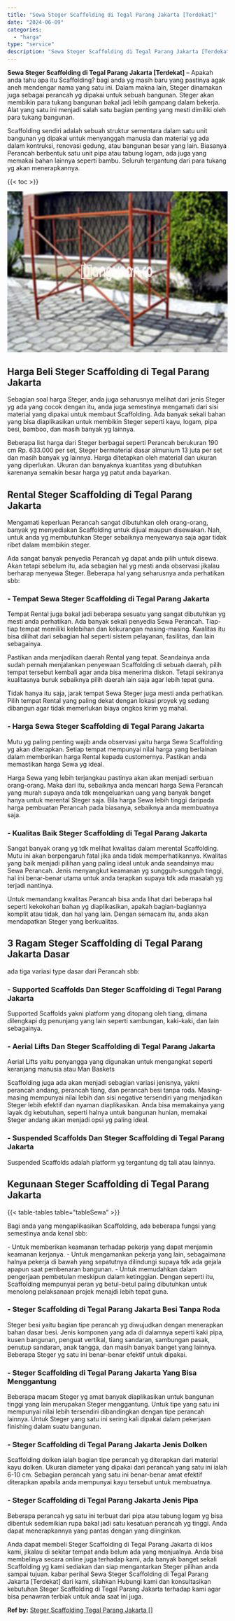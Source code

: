 ```yaml
---
title: "Sewa Steger Scaffolding di Tegal Parang Jakarta [Terdekat]"
date: "2024-06-09"
categories: 
  - "harga"
type: "service"
description: "Sewa Steger Scaffolding di Tegal Parang Jakarta [Terdekat]. Anda dapat membeli Steger Scaffolding di Tegal Parang Jakarta di kios kami, jikalau di sekitar te..."
---
```


**Sewa Steger Scaffolding di Tegal Parang Jakarta \[Terdekat\]** – Apakah anda tahu apa itu Scaffolding? bagi anda yg masih baru yang pastinya agak aneh mendengar nama yang satu ini. Dalam makna lain, Steger dinamakan juga sebagai perancah yg dipakai untuk sebuah bangunan. Steger akan membikin para tukang bangunan bakal jadi lebih gampang dalam bekerja. Alat yang satu ini menjadi salah satu bagian penting yang mesti dimiliki oleh para tukang bangunan.

Scaffolding sendiri adalah sebuah struktur sementara dalam satu unit bangunan yg dipakai untuk menyanggah manusia dan material yg ada dalam kontruksi, renovasi gedung, atau bangunan besar yang lain. Biasanya Perancah berbentuk satu unit pipa atau tabung logam, ada juga yang memakai bahan lainnya seperti bambu. Seluruh tergantung dari para tukang yg akan menerapkannya.

{{< toc >}}

![Sewa Steger Scaffolding di Tegal Parang Jakarta [Terdekat]](/images/sewa-scaffolding-steger-19.png)

## Harga Beli Steger Scaffolding di Tegal Parang Jakarta

Sebagian soal harga Steger, anda juga seharusnya melihat dari jenis Steger yg ada yang cocok dengan itu, anda juga semestinya mengamati dari sisi material yang dipakai untuk membaut Scaffolding. Ada banyak sekali bahan yang bisa diaplikasikan untuk membikin Steger seperti kayu, logam, pipa besi, bamboo, dan masih banyak yg lainnya.

Beberapa list harga dari Steger berbagai seperti Perancah berukuran 190 cm Rp. 633.000 per set, Steger bermaterial dasar almunium 13 juta per set dan masih banyak yg lainnya. Harga ditetapkan oleh material dan ukuran yang diperlukan. Ukuran dan banyaknya kuantitas yang dibutuhkan karenanya semakin besar harga yg patut anda bayarkan.

## Rental Steger Scaffolding di Tegal Parang Jakarta

Mengamati keperluan Perancah sangat dibutuhkan oleh orang-orang, banyak yg menyediakan Scaffolding untuk dijual maupun disewakan. Nah, untuk anda yg membutuhkan Steger sebaiknya menyewanya saja agar tidak ribet dalam membikin steger.

Ada sangat banyak penyedia Perancah yg dapat anda pilih untuk disewa. Akan tetapi sebelum itu, ada sebagian hal yg mesti anda observasi jikalau berharap menyewa Steger. Beberapa hal yang seharusnya anda perhatikan sbb:

### \- Tempat Sewa Steger Scaffolding di Tegal Parang Jakarta

Tempat Rental juga bakal jadi beberapa sesuatu yang sangat dibutuhkan yg mesti anda perhatikan. Ada banyak sekali penyedia Sewa Perancah. Tiap-tiap tempat memiliki kelebihan dan kekurangan masing-masing. Kwalitas itu bisa dilihat dari sebagian hal seperti sistem pelayanan, fasilitas, dan lain sebagainya.

Pastikan anda menjadikan daerah Rental yang tepat. Seandainya anda sudah pernah menjalankan penyewaan Scaffolding di sebuah daerah, pilih tempat tersebut kembali agar anda bisa menerima diskon. Tetapi sekiranya kualitasnya buruk sebaiknya pilih daerah lain saja agar lebih tepat guna.

Tidak hanya itu saja, jarak tempat Sewa Steger juga mesti anda perhatikan. Pilih tempat Rental yang paling dekat dengan lokasi proyek yg sedang dibangun agar tidak memerlukan biaya ongkos kirim yg mahal.

### \- Harga Sewa Steger Scaffolding di Tegal Parang Jakarta

Mutu yg paling penting wajib anda observasi yaitu harga Sewa Scaffolding yg akan diterapkan. Setiap tempat mempunyai nilai harga yang berlainan dalam memberikan harga Rental kepada customernya. Pastikan anda memastikan harga Sewa yg ideal.

Harga Sewa yang lebih terjangkau pastinya akan akan menjadi serbuan orang-orang. Maka dari itu, sebaiknya anda mencari harga Sewa Perancah yang murah supaya anda tdk mengeluarkan uang yang banyak banget hanya untuk merental Steger saja. Bila harga Sewa lebih tinggi daripada harga pembuatan Perancah pada biasanya, sebaiknya anda membuatnya saja.

### \- Kualitas Baik Steger Scaffolding di Tegal Parang Jakarta

Sangat banyak orang yg tdk melihat kwalitas dalam merental Scaffolding. Mutu ini akan berpengaruh fatal jika anda tidak memperhatikannya. Kwalitas yang baik menjadi pilihan yang paling ideal untuk anda seandainya mau Sewa Perancah. Jenis menyangkut keamanan yg sungguh-sungguh tinggi, hal ini benar-benar utama untuk anda terapkan supaya tdk ada masalah yg terjadi nantinya.

Untuk memandang kwalitas Perancah bisa anda lihat dari beberapa hal seperti kekokohan bahan yg diaplikasikan, apakah bagian-bagiannya komplit atau tidak, dan hal yang lain. Dengan semacam itu, anda akan mendapatkan Steger yang berkualitas.

## 3 Ragam Steger Scaffolding di Tegal Parang Jakarta Dasar

ada tiga variasi type dasar dari Perancah sbb:

### \- Supported Scaffolds Dan Steger Scaffolding di Tegal Parang Jakarta

Supported Scaffolds yakni platform yang ditopang oleh tiang, dimana dilengkapi dg penunjang yang lain seperti sambungan, kaki-kaki, dan lain sebagainya.

### \- Aerial Lifts Dan Steger Scaffolding di Tegal Parang Jakarta

Aerial Lifts yaitu penyangga yang digunakan untuk mengangkat seperti keranjang manusia atau Man Baskets

Scaffolding juga ada akan menjadi sebagian variasi jenisnya, yakni perancah andang, perancah tiang, dan perancah besi tanpa roda. Masing-masing mempunyai nilai lebih dan sisi negative tersendiri yang menjadikan Steger lebih efektif dan nyaman diaplikasikan. Anda bisa memakainya yang layak dg kebutuhan, seperti halnya untuk bangunan hunian, memakai Steger andang akan menjadi opsi yg paling ideal.

### \- Suspended Scaffolds Dan Steger Scaffolding di Tegal Parang Jakarta

Suspended Scaffolds adalah platform yg tergantung dg tali atau lainnya.

## Kegunaan Steger Scaffolding di Tegal Parang Jakarta

{{< table-tables table="tableSewa" >}}

Bagi anda yang mengaplikasikan Scaffolding, ada beberapa fungsi yang semestinya anda kenal sbb:

\- Untuk memberikan keamanan terhadap pekerja yang dapat menjamin keamanan kerjanya. - Untuk mengamankan pekerja yang lain, sebagaimana halnya pekerja di bawah yang sepatutnya dilindungi supaya tdk ada gejala apapun saat pembenaran bangunan. - Untuk memudahkan dalam pengerjaan pembetulan meskipun dalam ketinggian. Dengan seperti itu, Scaffolding mempunyai peran yg betul-betul paling dibutuhkan untuk menolong pelaksanaan projek menajdi lebih tepat guna.

### \- Steger Scaffolding di Tegal Parang Jakarta Besi Tanpa Roda

Steger besi yaitu bagian tipe perancah yg diwujudkan dengan menerapkan bahan dasar besi. Jenis komponen yang ada di dalamnya seperti kaki pipa, kusen bangunan, penguat vertikal, tiang sandaran, sambungan pasak, penutup sandaran, anak tangga, dan masih banyak banget yang lainnya. Beberapa Steger yg satu ini benar-benar efektif untuk dipakai.

### \- Steger Scaffolding di Tegal Parang Jakarta Yang Bisa Menggantung

Beberapa macam Steger yg amat banyak diaplikasikan untuk bangunan tinggi yang lain merupakan Steger menggantung. Untuk tipe yang satu ini mempunyai nilai lebih tersendiri dibandingkan dengan tipe perancah lainnya. Untuk Steger yang satu ini sering kali dipakai dalam pekerjaan finishing dalam suatu bangunan.

### \- Steger Scaffolding di Tegal Parang Jakarta Jenis Dolken

Scaffolding dolken ialah bagian tipe perancah yg diterapkan dari material kayu dolken. Ukuran diameter yang dipakai dari perancah yang satu ini ialah 6-10 cm. Sebagian perancah yang satu ini benar-benar amat efektif diterapkan apabila anda mempunyai kayu tersebut untuk membuatnya.

### \- Steger Scaffolding di Tegal Parang Jakarta Jenis Pipa

Beberapa perancah yg satu ini terbuat dari pipa atau tabung logam yg bisa dibentuk sedemikian rupa bakal jadi satu kesatuan perancah yg tinggi. Anda dapat menerapkannya yang pantas dengan yang diinginkan.

Anda dapat membeli Steger Scaffolding di Tegal Parang Jakarta di kios kami, jikalau di sekitar tempat anda belum ada yang menjualnya. Anda bisa membelinya secara online juga terhadap kami, ada banyak banget sekali Scaffolding yg kami sediakan dan siap mengantarkan Steger pilihan anda sampai tujuan. kabar perihal Sewa Steger Scaffolding di Tegal Parang Jakarta \[Terdekat\] dari kami, silahkan Hubungi kami dan konsultasikan kebutuhan Steger Scaffolding di Tegal Parang Jakarta terhadap kami agar bisa penawran terbiak untuk anda saat ini juga.

**Ref by:** [Steger Scaffolding Tegal Parang Jakarta []](https://id.wikipedia.org/wiki/Steger)

